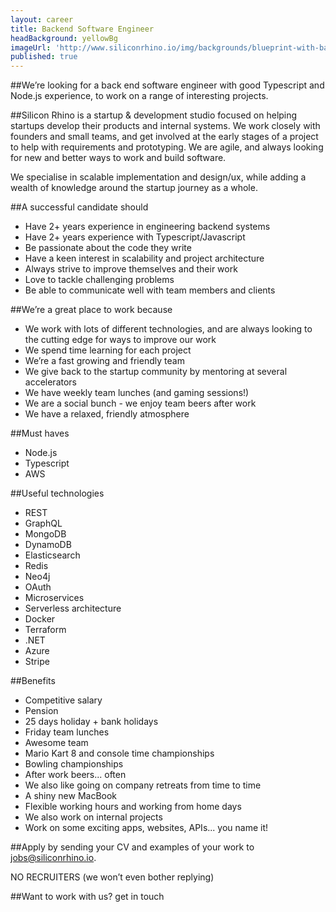 ```yaml
---
layout: career
title: Backend Software Engineer
headBackground: yellowBg
imageUrl: 'http://www.siliconrhino.io/img/backgrounds/blueprint-with-background@2x.e691.png'
published: true
---
```


##We’re looking for
a back end software engineer with good Typescript and Node.js experience, to work on a range of interesting projects.
<p></p>

##Silicon Rhino is
a startup & development studio focused on helping startups develop their products and internal systems. We work closely with founders and small teams, and get involved at the early stages of a project to help with requirements and prototyping. We are agile, and always looking for new and better ways to work and build software.

We specialise in scalable implementation and design/ux, while adding a wealth of knowledge around the startup journey as a whole.
<p></p>

##A successful candidate should

 - Have 2+ years experience in engineering backend systems
 - Have 2+ years experience with Typescript/Javascript
 - Be passionate about the code they write
 - Have a keen interest in scalability and project architecture
 - Always strive to improve themselves and their work
 - Love to tackle challenging problems
 - Be able to communicate well with team members and clients

<p></p>

##We’re a great place to work because

 - We work with lots of different technologies, and are always looking to the cutting edge for ways to improve our work
 - We spend time learning for each project
 - We’re a fast growing and friendly team
 - We give back to the startup community by mentoring at several accelerators
 - We have weekly team lunches (and gaming sessions!)
 - We are a social bunch - we enjoy team beers after work
 - We have a relaxed, friendly atmosphere

<p></p>

##Must haves

 - Node.js
 - Typescript
 - AWS

<p></p>

##Useful technologies
 - REST
 - GraphQL
 - MongoDB
 - DynamoDB
 - Elasticsearch
 - Redis
 - Neo4j
 - OAuth
 - Microservices
 - Serverless architecture
 - Docker
 - Terraform
 - .NET
 - Azure
 - Stripe
<p></p>

##Benefits
  - Competitive salary
  - Pension
  - 25 days holiday + bank holidays
  - Friday team lunches
  - Awesome team
  - Mario Kart 8 and console time championships
  - Bowling championships
  - After work beers... often
  - We also like going on company retreats from time to time
  - A shiny new MacBook
  - Flexible working hours and working from home days
  - We also work on internal projects
  - Work on some exciting apps, websites, APIs... you name it!
<p></p>

##Apply
by sending your CV and examples of your work to jobs@siliconrhino.io.

NO RECRUITERS (we won’t even bother replying)
<p></p>

##Want to work with us?
get in touch
<p></p>
<p></p>